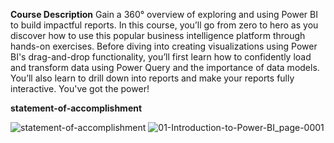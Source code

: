 **Course Description**
Gain a 360° overview of exploring and using Power BI to build impactful reports. In this course, you’ll go from zero to hero as you discover how to use this popular business intelligence platform through hands-on exercises. Before diving into creating visualizations using Power BI's drag-and-drop functionality, you’ll first learn how to confidently load and transform data using Power Query and the importance of data models. You’ll also learn to drill down into reports and make your reports fully interactive. You've got the power!

**statement-of-accomplishment**

![statement-of-accomplishment](https://github.com/shrutipitale/Data-Analyst-in-Power-BI/assets/80112581/f889e2ab-565e-4c37-8f16-270d3925afd4)
![01-Introduction-to-Power-BI_page-0001](https://github.com/shrutipitale/Data-Analyst-in-Power-BI/assets/80112581/b7f503e5-9d11-4573-8644-b90d13d1c932)
